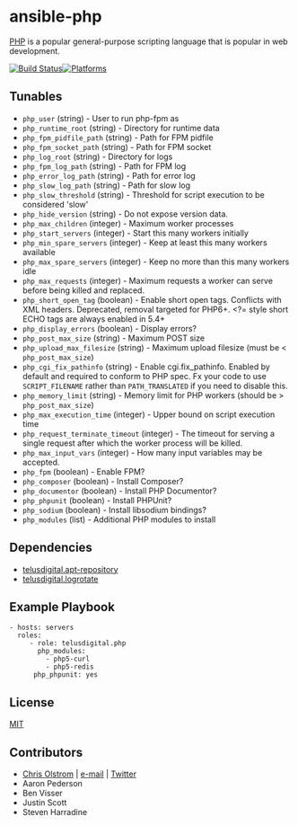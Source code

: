 # ansible-php

[PHP](https://php.net/) is a popular general-purpose scripting language that is popular in web development.

[![Build Status](https://travis-ci.org/telusdigital/ansible-php.svg?branch=master)](https://travis-ci.org/telusdigital/ansible-php)[![Platforms](http://img.shields.io/badge/platforms-ubuntu-lightgrey.svg?style=flat)](#)


Tunables
--------
* `php_user` (string) - User to run php-fpm as
* `php_runtime_root` (string) - Directory for runtime data
* `php_fpm_pidfile_path` (string) - Path for FPM pidfile
* `php_fpm_socket_path` (string) - Path for FPM socket
* `php_log_root` (string) - Directory for logs
* `php_fpm_log_path` (string) - Path for FPM log
* `php_error_log_path` (string) - Path for error log
* `php_slow_log_path` (string) - Path for slow log
* `php_slow_threshold` (string) - Threshold for script execution to be considered 'slow'
* `php_hide_version` (string) - Do not expose version data.
* `php_max_children` (integer) - Maximum worker processes
* `php_start_servers` (integer) - Start this many workers initially
* `php_min_spare_servers` (integer) - Keep at least this many workers available
* `php_max_spare_servers` (integer) - Keep no more than this many workers idle
* `php_max_requests` (integer) - Maximum requests a worker can serve before being killed and replaced.
* `php_short_open_tag` (boolean) - Enable short open tags. Conflicts with XML headers. Deprecated, removal targeted for PHP6+. <?= style short ECHO tags are always enabled in 5.4+
* `php_display_errors` (boolean) - Display errors?
* `php_post_max_size` (string) - Maximum POST size
* `php_upload_max_filesize` (string) - Maximum upload filesize (must be < `php_post_max_size`)
* `php_cgi_fix_pathinfo` (string) - Enable cgi.fix_pathinfo. Enabled by default and required to conform to PHP spec. Fx your code to use `SCRIPT_FILENAME` rather than `PATH_TRANSLATED` if you need to disable this.
* `php_memory_limit` (string) - Memory limit for PHP workers (should be > `php_post_max_size`)
* `php_max_execution_time` (integer) - Upper bound on script execution time
* `php_request_terminate_timeout` (integer) - The timeout for serving a single request after which the worker process will be killed.
* `php_max_input_vars` (integer) - How many input variables may be accepted.
* `php_fpm` (boolean) - Enable FPM?
* `php_composer` (boolean) - Install Composer?
* `php_documentor` (boolean) - Install PHP Documentor?
* `php_phpunit` (boolean) - Install PHPUnit?
* `php_sodium` (boolean) - Install libsodium bindings?
* `php_modules` (list) - Additional PHP modules to install

Dependencies
------------
* [telusdigital.apt-repository](https://github.com/telusdigital/ansible-apt-repository/)
* [telusdigital.logrotate](https://github.com/telusdigital/ansible-logrotate/)

Example Playbook
----------------
    - hosts: servers
      roles:
         - role: telusdigital.php
           php_modules:
             - php5-curl
             - php5-redis
          php_phpunit: yes

License
-------
[MIT](https://tldrlegal.com/license/mit-license)

Contributors
------------
* [Chris Olstrom](https://colstrom.github.io/) | [e-mail](mailto:chris@olstrom.com) | [Twitter](https://twitter.com/ChrisOlstrom)
* Aaron Pederson
* Ben Visser
* Justin Scott
* Steven Harradine
